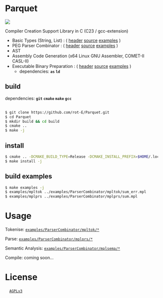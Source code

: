 # Parquet
[![](https://img.shields.io/badge/license-AGPLv3-blue?style=for-the-badge&logo=gnu)](LICENSE)

Compiler Creation Support Library in C (C23 / gcc-extension)
- Basic Types (String, List) : ( [header](https://github.com/rot-E/Parquet/tree/main/include/Parquet/Base/) [source](https://github.com/rot-E/Parquet/tree/main/lib/Parquet/Base/) [examples](https://github.com/rot-E/Parquet/tree/main/examples/Base/) )
- PEG Parser Combinator : ( [header](https://github.com/rot-E/Parquet/tree/main/include/Parquet/ParserCombinator/) [source](https://github.com/rot-E/Parquet/tree/main/lib/Parquet/ParserCombinator/)  [examples](https://github.com/rot-E/Parquet/tree/main/examples/ParserCombinator/) )
- AST
- Assembly Code Generation (x64 Linux GNU Assembler, COMET-II CASL-II)
- Executable Binary Preparation : ( [header](https://github.com/rot-E/Parquet/tree/main/include/Parquet/ExecBinaryPreparer.h) [source](https://github.com/rot-E/Parquet/tree/main/lib/Parquet/ExecBinaryPreparer.c)  [examples](https://github.com/rot-E/Parquet/tree/main/examples/ExecBinaryPreparer/) )
  - dependencies: **`as` `ld`**

## build
dependencies: **`git` `cmake` `make` `gcc`**
<br><br>

```sh
$ git clone https://github.com/rot-E/Parquet.git
$ cd Parquet
$ mkdir build && cd build
$ cmake ..
$ make -j
```

## install
```sh
$ cmake .. -DCMAKE_BUILD_TYPE=Release -DCMAKE_INSTALL_PREFIX=$HOME/.local
$ make install -j
```

## build examples
```sh
$ make examples -j
$ examples/mpltok ../examples/ParserCombinator/mpltok/sum_err.mpl
$ examples/mplprs ../examples/ParserCombinator/mplprs/sum.mpl
```

# Usage
Tokenise: [`examples/ParserCombinator/mpltok/*`](https://github.com/rot-E/Parquet/tree/main/examples/ParserCombinator/mpltok)

Parse: [`examples/ParserCombinator/mplprs/*`](https://github.com/rot-E/Parquet/tree/main/examples/ParserCombinator/mplprs)

Semantic Analysis: [`examples/ParserCombinator/mplsema/*`](https://github.com/rot-E/Parquet/tree/main/examples/ParserCombinator/mplsema)

Compile: coming soon...

# License
&emsp;[`AGPLv3`](LICENSE)
